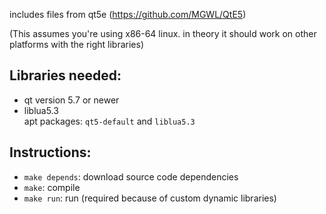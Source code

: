 includes files from qt5e (https://github.com/MGWL/QtE5)

(This assumes you're using x86-64 linux. in theory it should work on other platforms with the right libraries)

## Libraries needed:
- qt version 5.7 or newer
- liblua5.3  
apt packages: `qt5-default` and `liblua5.3`

## Instructions:
- `make depends`: download source code dependencies
- `make`: compile
- `make run`: run (required because of custom dynamic libraries)
